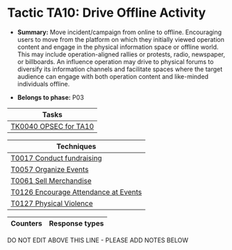 # Tactic TA10: Drive Offline Activity

* **Summary:** Move incident/campaign from online to offline. Encouraging users to move from the platform on which they initially viewed operation content and engage in the physical information space or offline world. This may include operation-aligned rallies or protests, radio, newspaper, or billboards. An influence  operation may drive to physical forums to diversify its information channels and facilitate spaces where the target audience can engage with both operation content and like-minded individuals offline.  

* **Belongs to phase:** P03



| Tasks |
| ----- |
| [TK0040 OPSEC for TA10](../generated_pages/tasks/TK0040.md) |



| Techniques |
| ---------- |
| [T0017 Conduct fundraising](../../../generated_pages/techniques/T0017.md) |
| [T0057 Organize Events](../../../generated_pages/techniques/T0057.md) |
| [T0061 Sell Merchandise](../../../generated_pages/techniques/T0061.md) |
| [T0126 Encourage Attendance at Events](../../../generated_pages/techniques/T0126.md) |
| [T0127 Physical Violence](../../../generated_pages/techniques/T0127.md) |



| Counters | Response types |
| -------- | -------------- |


DO NOT EDIT ABOVE THIS LINE - PLEASE ADD NOTES BELOW